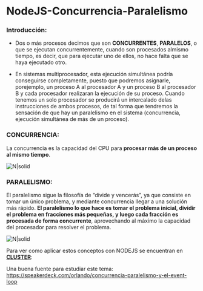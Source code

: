 # NodeJS-Concurrencia-Paralelismo

### Introducción:
- Dos o más procesos decimos que son **CONCURRENTES**, **PARALELOS**, o que se ejecutan concurrentemente, cuando son procesados almismo tiempo, es decir, que para ejecutar uno de ellos, no hace falta que se haya ejecutado otro.

- En sistemas multiprocesador, esta ejecución simultánea podría conseguirse completamente, puesto que podremos asignarle, porejemplo, un proceso A al procesador A y un proceso B al procesador B y cada procesador realizaran la ejecución de su proceso.
Cuando tenemos un solo procesador se producirá un intercalado delas instrucciones de ambos procesos, de tal forma que tendremos la sensación de que hay un paralelismo en el sistema (concurrencia, ejecución simultánea de más de un proceso).

### CONCURRENCIA:
La concurrencia es la capacidad del CPU para **procesar más de un proceso al mismo tiempo**.

![N|solid](https://www.oscarblancarteblog.com/wp-content/uploads/2017/03/1-1.png)

### PARALELISMO:
El paralelismo sigue la filosofía de “divide y vencerás”, ya que consiste en tomar un único problema, y mediante concurrencia llegar a una solución más rápido. **El paralelismo lo que hace es tomar el problema inicial, dividir el problema en fracciones más pequeñas, y luego cada fracción es procesada de forma concurrente**, aprovechando al máximo la capacidad del procesador para resolver el problema.

![N|solid](https://www.oscarblancarteblog.com/wp-content/uploads/2017/03/2.png)


Para ver como aplicar estos conceptos con NODEJS se encuentran en **[CLUSTER]**:

[CLUSTER]:https://github.com/damiancipolat/NodeJS-Concurrencia-Paralelismo/tree/master/cluster

Una buena fuente para estudiar este tema:
https://speakerdeck.com/orlando/concurrencia-paralelismo-y-el-event-loop
